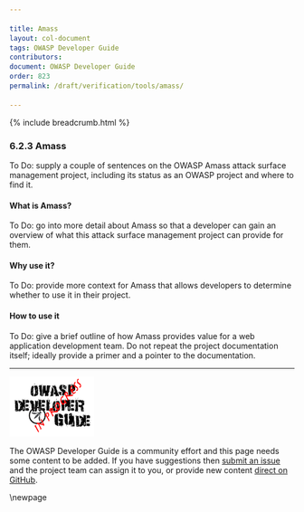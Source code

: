 ```yaml
---

title: Amass
layout: col-document
tags: OWASP Developer Guide
contributors:
document: OWASP Developer Guide
order: 823
permalink: /draft/verification/tools/amass/

---
```


{% include breadcrumb.html %}

### 6.2.3 Amass

To Do: supply a couple of sentences on the OWASP Amass attack surface management project,
including its status as an OWASP project and where to find it.

#### What is Amass?

To Do: go into more detail about Amass so that a developer
can gain an overview of what this attack surface management project can provide for them.

#### Why use it?

To Do: provide more context for Amass that allows developers to determine whether to use it in their project.

#### How to use it

To Do: give a brief outline of how Amass provides value for a web application development team.
Do not repeat the project documentation itself; ideally provide a primer and a pointer to the documentation.

----

![Developer Guide](../../../assets/images/dg_wip.png "OWASP Developer Guide")

The OWASP Developer Guide is a community effort and this page needs some content to be added.
If you have suggestions then [submit an issue][issue080203] and the project team can assign it to you,
or provide new content [direct on GitHub][edit080203].

[issue080203]: https://github.com/OWASP/www-project-developer-guide/issues/new?labels=enhancement&template=request.md&title=Update:%2008-verification/02-tools/03-amass
[edit080203]: https://github.com/OWASP/www-project-developer-guide/blob/main/draft/08-verification/02-tools/03-amass.md

\newpage

